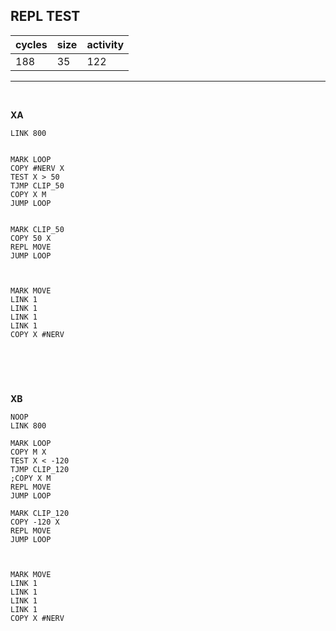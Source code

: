 ## REPL TEST

| cycles | size | activity |
| ------ | ---- | -------- |
| 188 | 35 | 122 |
<hr>
<br>

**XA**

```
LINK 800


MARK LOOP
COPY #NERV X
TEST X > 50
TJMP CLIP_50
COPY X M
JUMP LOOP


MARK CLIP_50
COPY 50 X
REPL MOVE
JUMP LOOP



MARK MOVE
LINK 1
LINK 1
LINK 1
LINK 1
COPY X #NERV




```

<br>

**XB**

```
NOOP
LINK 800

MARK LOOP
COPY M X
TEST X < -120
TJMP CLIP_120
;COPY X M
REPL MOVE
JUMP LOOP

MARK CLIP_120
COPY -120 X
REPL MOVE
JUMP LOOP



MARK MOVE
LINK 1
LINK 1
LINK 1
LINK 1
COPY X #NERV

```
